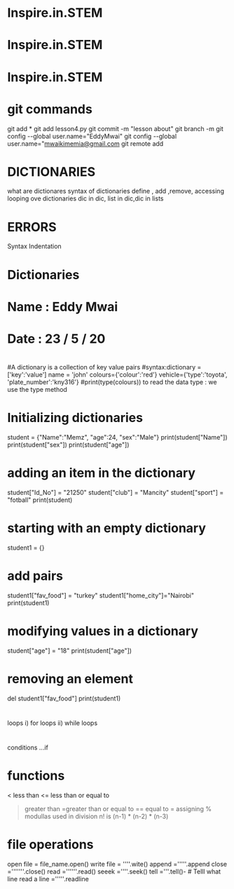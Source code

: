 # Inspire.in.STEM
# Inspire.in.STEM
# Inspire.in.STEM
#####
# git commands
git add *
git add lesson4.py
git commit -m "lesson about"
git branch -m
git config --global user.name="EddyMwai"
git config --global user.name="mwaikimemia@gmail.com
git remote add

# DICTIONARIES
what are dictionares
syntax of dictionaries
define , add ,remove, accessing
looping ove dictionaries
dic in dic, list in dic,dic in lists

 # ERRORS
  Syntax
  Indentation

#  #############################
#           Dictionaries    #
#          Name : Eddy Mwai
#   Date : 23 / 5 / 20
# ####################################
#A dictionary is a collection of key value pairs
#syntax:dictionary = ['key':'value']
name = 'john'
colours={'colour':'red'}
vehicle={'type':'toyota', 'plate_number':'kny316'}
#print(type(colours)) to read the data type : we use the type method


# Initializing dictionaries
student = {"Name":"Memz", "age":24, "sex":"Male"}
print(student["Name"])
print(student["sex"])
print(student["age"])

# adding an item in the dictionary
student["Id_No"] = "21250"
student["club"] = "Mancity"
student["sport"] = "fotball"
print(student)

# starting with an empty dictionary
student1 = {}

# add pairs
student1["fav_food"] = "turkey"
student1["home_city"]="Nairobi"
print(student1)

# modifying values in a dictionary
student["age"] = "18"
print(student["age"])

# removing an element
del student1["fav_food"]
print(student1)

# #####################
loops 
i) for loops 
ii) while loops
# #######################
conditions
...if 


# functions
< less than
<= less than or equal to
 > greater than 
 >=greater than or equal to
 == equal to
 = assigning
 % modullas used in division
n! is (n-1) * (n-2) * (n-3)

# file operations
open file   = file_name.open()
write file   = ''''.wite()
append    ='''''.append
close  ='''''''.close()
read  =''''''.read()
seeek     =''''.seek()
tell      ='''.tell()- # Telll what line
read a line  ='''''.readline
